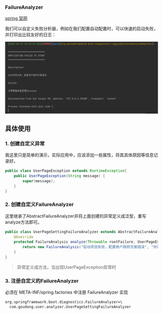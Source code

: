 ### FailureAnalyzer

[spring 官网](https://docs.spring.io/spring-boot/docs/2.3.12.RELEASE/reference/html/howto.html#howto-failure-analyzer)

我们可以自定义失败分析器，例如在我们配置自动配置时，可以快速的启动失败，并打印出比较友好的日志：

![image-20220114212251191](FailureAnalyzer.assets/image-20220114212251191.png)

## 具体使用

### 1. 创建自定义异常

我这里只是简单的演示，实际应用中，应该添加一些属性，将其具体原因等信息记录好。

```java
public class UserPageException extends RuntimeException{
    public UserPageException(String message) {
        super(message);
    }
}
```



### 2. 创建自定义FailureAnalyzer

这里继承了AbstractFailureAnalyzer并将上面创建的异常定义成泛型，重写 analyze方法即可。

```java
public class UserPageSettingFailureAnalyzer extends AbstractFailureAnalyzer<UserPageException> {
    @Override
    protected FailureAnalysis analyze(Throwable rootFailure, UserPageException cause) {
        return new FailureAnalysis("启动项目失败，配置用户跳转页面错误", "你需要重新配置属性xxxxxx", cause);
    }
}
```

> 异常定义成方法，当出现UserPageException异常时



### 3. 注册自定义的FailureAnalyzer

必须在 META-INF/spring.factories 中注册 FailureAnalyzer 实现

```prop
org.springframework.boot.diagnostics.FailureAnalyzer=\
  com.goudong.user.analyzer.UserPageSettingFailureAnalyzer
```
